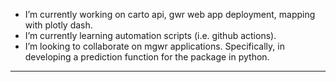 - I’m currently working on carto api, gwr web app deployment, mapping with plotly dash.
- I’m currently learning automation scripts (i.e. github actions).
- I’m looking to collaborate on mgwr applications. Specifically, in developing a prediction function for the package in python.
---

